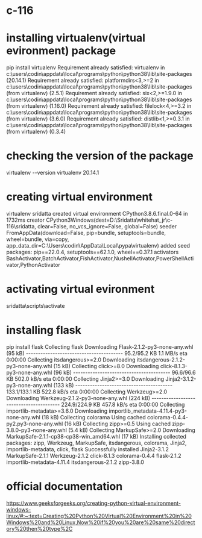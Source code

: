# c-116

# installing virtualenv(virtual evironment) package

pip install virtualenv
Requirement already satisfied: virtualenv in c:\users\codin\appdata\local\programs\python\python38\lib\site-packages (20.14.1)
Requirement already satisfied: platformdirs<3,>=2 in c:\users\codin\appdata\local\programs\python\python38\lib\site-packages (from virtualenv) (2.5.1)
Requirement already satisfied: six<2,>=1.9.0 in c:\users\codin\appdata\local\programs\python\python38\lib\site-packages (from virtualenv) (1.16.0)
Requirement already satisfied: filelock<4,>=3.2 in c:\users\codin\appdata\local\programs\python\python38\lib\site-packages (from virtualenv) (3.6.0)
Requirement already satisfied: distlib<1,>=0.3.1 in c:\users\codin\appdata\local\programs\python\python38\lib\site-packages (from virtualenv) (0.3.4)

# checking the version of the package
virtualenv --version
virtualenv 20.14.1

# creating virtual environment
virtualenv sridatta
created virtual environment CPython3.8.6.final.0-64 in 1732ms
  creator CPython3Windows(dest=D:\Sridatta\whitehat_jr\c-116\sridatta, clear=False, no_vcs_ignore=False, global=False)
  seeder FromAppData(download=False, pip=bundle, setuptools=bundle, wheel=bundle, via=copy, app_data_dir=C:\Users\codin\AppData\Local\pypa\virtualenv)
    added seed packages: pip==22.0.4, setuptools==62.1.0, wheel==0.37.1
  activators BashActivator,BatchActivator,FishActivator,NushellActivator,PowerShellActivator,PythonActivator

# activating virtual evironment
sridatta\scripts\activate

# installing flask
pip install flask
Collecting flask
  Downloading Flask-2.1.2-py3-none-any.whl (95 kB)
     ---------------------------------------- 95.2/95.2 KB 1.1 MB/s eta 0:00:00
Collecting itsdangerous>=2.0
  Downloading itsdangerous-2.1.2-py3-none-any.whl (15 kB)
Collecting click>=8.0
  Downloading click-8.1.3-py3-none-any.whl (96 kB)
     ---------------------------------------- 96.6/96.6 KB 502.0 kB/s eta 0:00:00
Collecting Jinja2>=3.0
  Downloading Jinja2-3.1.2-py3-none-any.whl (133 kB)
     ---------------------------------------- 133.1/133.1 KB 522.8 kB/s eta 0:00:00
Collecting Werkzeug>=2.0
  Downloading Werkzeug-2.1.2-py3-none-any.whl (224 kB)
     ---------------------------------------- 224.9/224.9 KB 457.8 kB/s eta 0:00:00
Collecting importlib-metadata>=3.6.0
  Downloading importlib_metadata-4.11.4-py3-none-any.whl (18 kB)
Collecting colorama
  Using cached colorama-0.4.4-py2.py3-none-any.whl (16 kB)
Collecting zipp>=0.5
  Using cached zipp-3.8.0-py3-none-any.whl (5.4 kB)
Collecting MarkupSafe>=2.0
  Downloading MarkupSafe-2.1.1-cp38-cp38-win_amd64.whl (17 kB)
Installing collected packages: zipp, Werkzeug, MarkupSafe, itsdangerous, colorama, Jinja2, importlib-metadata, click, flask
Successfully installed Jinja2-3.1.2 MarkupSafe-2.1.1 Werkzeug-2.1.2 click-8.1.3 colorama-0.4.4 flask-2.1.2 importlib-metadata-4.11.4 itsdangerous-2.1.2 zipp-3.8.0



# official documentation
https://www.geeksforgeeks.org/creating-python-virtual-environment-windows-linux/#:~:text=Creating%20Python%20Virtual%20Environment%20in%20Windows%20and%20Linux,Now%20if%20you%20are%20same%20directory%20then%20type%2C

